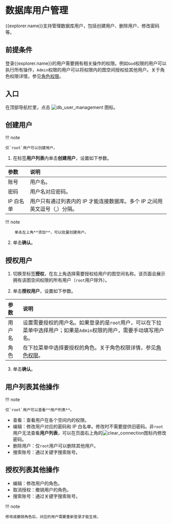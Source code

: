 # 数据库用户管理

{{explorer.name}}支持管理数据库用户，包括创建用户、删除用户、修改密码等。

## 前提条件

登录{{explorer.name}}的用户需要拥有相关操作的权限。例如`God`权限的用户可以执行所有操作，`Admin`权限的用户可以将权限内的图空间授权给其他用户。关于角色权限详情，参见[角色权限](../..//7.data-security/1.authentication/3.role-list.md)。

## 入口

在顶部导航栏里，点击 ![db_user_management](https://docs-cdn.nebula-graph.com.cn/figures/db_user_management_221024.png) 图标。

## 创建用户

!!! note

    仅`root`用户可以创建用户。

1. 在标签**用户列表**内单击**创建用户**，设置如下参数。

  |参数|说明|
  |:--|:--|
  |账号|用户名。|
  |密码|用户名对应密码。|
  |IP 白名单|用户只有通过列表内的 IP 才能连接数据库。多个 IP 之间用英文逗号（,）分隔。|

  !!! note

        单击左上角**添加**，可以批量创建用户。

2. 单击**确认**。

## 授权用户

1. 切换至标签**授权**，在左上角选择需要授权给用户的图空间名称。该页面会展示拥有该图空间权限的所有用户（`root`用户除外）。

2. 单击**授权用户**，设置如下参数。

  |参数|说明|
  |:--|:--|
  |用户名|设置需要授权的用户名。如果登录的是`root`用户，可以在下拉菜单中选择用户；如果是`Admin`权限的用户，需要手动填写用户名。|
  |角色|在下拉菜单中选择要授权的角色。关于角色权限详情，参见[角色权限](../..//7.data-security/1.authentication/3.role-list.md)。|

3. 单击**确认**。

## 用户列表其他操作

!!! note

    仅`root`用户可以查看**用户列表**。

- 查看：查看用户在各个空间内的权限。
- 编辑：修改用户对应的密码和 IP 白名单。修改时不需要提供旧密码。非`root`用户无法查看**用户列表**，可以在页面右上角的![clear_connection](https://docs-cdn.nebula-graph.com.cn/figures/session_221024.png)图标内修改密码。
- 删除用户：仅`root`用户可以删除其他用户。
- 搜索账号：通过关键字搜索账号。

## 授权列表其他操作

- 编辑：修改用户的角色。
- 取消授权：撤销用户的角色。
- 搜索账号：通过关键字搜索账号。

!!! note

    修改或撤销角色后，对应的用户需要重新登录才能生效。
